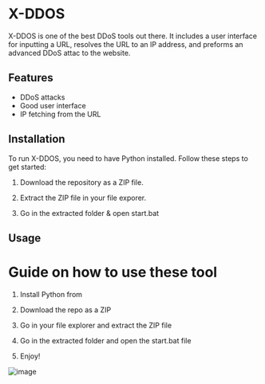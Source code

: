 # X-DDOS 
       
X-DDOS is one of the best DDoS tools out there. It includes a user interface for inputting a URL,  resolves the URL to an IP address, and preforms an advanced DDoS attac to the website.
  
## Features   
 
- DDoS attacks   
- Good user interface   
- IP fetching from the URL
  
## Installation
  
To run X-DDOS, you need to have Python installed. Follow these steps to get started:  

1. Download the repository as a ZIP file. 
 
2. Extract the ZIP file in your file exporer.  
   
3. Go in the extracted folder & open start.bat   
   
## Usage  
 
# Guide on how to use these tool   
  
1. Install Python from 
 
2. Download the repo as a ZIP     
 
3. Go in your file explorer and extract the ZIP file  

4. Go in the extracted folder and open the start.bat file 
     
5. Enjoy!     

  
![image](https://github.com/user-attachments/assets/cb09b2d8-c4b5-41c0-804d-cd7d8b0c30df)   